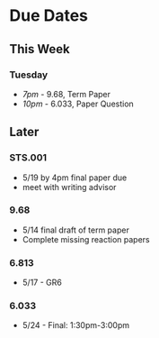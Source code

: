 # Due Dates

## This Week

### Tuesday
- *7pm* - 9.68, Term Paper
- *10pm* - 6.033, Paper Question



## Later

### STS.001
- 5/19 by 4pm final paper due
- meet with writing advisor

### 9.68
- 5/14 final draft of term paper
- Complete missing reaction papers

### 6.813
- 5/17 - GR6

### 6.033
- 5/24 - Final: 1:30pm-3:00pm 

